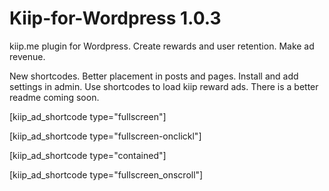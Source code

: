 # Kiip-for-Wordpress 1.0.3
kiip.me plugin for Wordpress. 
Create rewards and user retention. Make ad revenue.
 
New shortcodes. Better placement in posts and pages. Install and add settings in admin. Use shortcodes to load kiip reward ads. There is a better readme coming soon.

[kiip_ad_shortcode type="fullscreen"]

[kiip_ad_shortcode type="fullscreen-onclickl"]

[kiip_ad_shortcode type="contained"]

[kiip_ad_shortcode type="fullscreen_onscroll"]